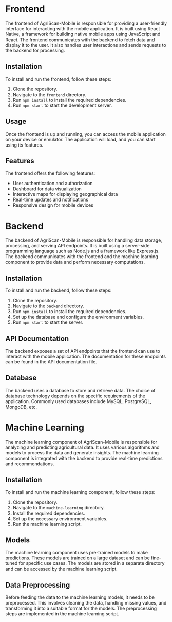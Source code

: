 # Frontend

The frontend of AgriScan-Mobile is responsible for providing a user-friendly interface for interacting with the mobile application. It is built using React Native, a framework for building native mobile apps using JavaScript and React. The frontend communicates with the backend to fetch data and display it to the user. It also handles user interactions and sends requests to the backend for processing.

## Installation

To install and run the frontend, follow these steps:

1. Clone the repository.
2. Navigate to the `frontend` directory.
3. Run `npm install` to install the required dependencies.
4. Run `npm start` to start the development server.

## Usage

Once the frontend is up and running, you can access the mobile application on your device or emulator. The application will load, and you can start using its features.

## Features

The frontend offers the following features:

- User authentication and authorization
- Dashboard for data visualization
- Interactive maps for displaying geographical data
- Real-time updates and notifications
- Responsive design for mobile devices

# Backend

The backend of AgriScan-Mobile is responsible for handling data storage, processing, and serving API endpoints. It is built using a server-side programming language such as Node.js and a framework like Express.js. The backend communicates with the frontend and the machine learning component to provide data and perform necessary computations.

## Installation

To install and run the backend, follow these steps:

1. Clone the repository.
2. Navigate to the `backend` directory.
3. Run `npm install` to install the required dependencies.
4. Set up the database and configure the environment variables.
5. Run `npm start` to start the server.

## API Documentation

The backend exposes a set of API endpoints that the frontend can use to interact with the mobile application. The documentation for these endpoints can be found in the API documentation file.

## Database

The backend uses a database to store and retrieve data. The choice of database technology depends on the specific requirements of the application. Commonly used databases include MySQL, PostgreSQL, MongoDB, etc.

# Machine Learning

The machine learning component of AgriScan-Mobile is responsible for analyzing and predicting agricultural data. It uses various algorithms and models to process the data and generate insights. The machine learning component is integrated with the backend to provide real-time predictions and recommendations.

## Installation

To install and run the machine learning component, follow these steps:

1. Clone the repository.
2. Navigate to the `machine-learning` directory.
3. Install the required dependencies.
4. Set up the necessary environment variables.
5. Run the machine learning script.

## Models

The machine learning component uses pre-trained models to make predictions. These models are trained on a large dataset and can be fine-tuned for specific use cases. The models are stored in a separate directory and can be accessed by the machine learning script.

## Data Preprocessing

Before feeding the data to the machine learning models, it needs to be preprocessed. This involves cleaning the data, handling missing values, and transforming it into a suitable format for the models. The preprocessing steps are implemented in the machine learning script.


